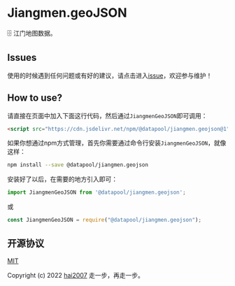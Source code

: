 # Jiangmen.geoJSON
🗄️ 江门地图数据。

## Issues
使用的时候遇到任何问题或有好的建议，请点击进入[issue](https://github.com/hai2007/datapool/issues)，欢迎参与维护！

## How to use?

请直接在页面中加入下面这行代码，然后通过```JiangmenGeoJSON```即可调用：

```html
<script src="https://cdn.jsdelivr.net/npm/@datapool/jiangmen.geojson@1"></script>
```

如果你想通过npm方式管理，首先你需要通过命令行安装``````JiangmenGeoJSON``````，就像这样：

```bash
npm install --save @datapool/jiangmen.geojson
```

安装好了以后，在需要的地方引入即可：

```js
import JiangmenGeoJSON from '@datapool/jiangmen.geojson';
```

或

```js
const JiangmenGeoJSON = require("@datapool/jiangmen.geojson");
```

开源协议
---------------------------------------
[MIT](https://github.com/hai2007/datapool/blob/master/LICENSE)

Copyright (c) 2022 [hai2007](https://hai2007.gitee.io/sweethome/) 走一步，再走一步。
